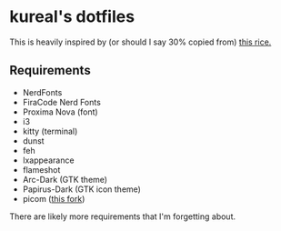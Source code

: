 # kureal's dotfiles

This is heavily inspired by (or should I say 30% copied from) [this rice.](https://github.com/jifuwater/Cattendeavour/blob/main/i3_pc/config)

## Requirements

- NerdFonts
- FiraCode Nerd Fonts
- Proxima Nova (font)
- i3
- kitty (terminal)
- dunst
- feh
- lxappearance
- flameshot
- Arc-Dark (GTK theme)
- Papirus-Dark (GTK icon theme)
- picom ([this fork](https://github.com/jonaburg/picom/tree/next))

There are likely more requirements that I'm forgetting about.
